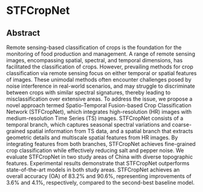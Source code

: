 # STFCropNet

## Abstract
Remote sensing-based classification of crops is the foundation for the monitoring of food production and management. A range of remote sensing images, encompassing spatial, spectral, and temporal dimensions, has facilitated the classification of crops. However, prevailing methods for crop classification via remote sensing focus on either temporal or spatial features of images. These unimodal methods often encounter challenges posed by noise interference in real-world scenarios, and may struggle to discriminate between crops with similar spectral signatures, thereby leading to misclassification over extensive areas. To address the issue, we propose a novel approach termed Spatio-Temporal Fusion-based Crop Classification Network (STFCropNet), which integrates high-resolution (HR) images with medium-resolution Time Series (TS) images. STFCropNet consists of a temporal branch, which captures seasonal spectral variations and coarse-grained spatial information from TS data, and a spatial branch that extracts geometric details and multiscale spatial features from HR images. By integrating features from both branches, STFCropNet achieves fine-grained crop classification while effectively reducing salt and pepper noise. We evaluate STFCropNet in two study areas of China with diverse topographic features. Experimental results demonstrate that STFCropNet outperforms state-of-the-art models in both study areas. STFCropNet achieves an overall accuracy (OA) of 83.2\% and 90.6\%, representing improvements of 3.6\% and 4.1\%, respectively, compared to the second-best baseline model.
